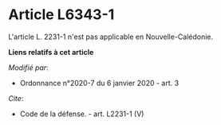 # Article L6343-1

L'article L. 2231-1 n'est pas applicable en Nouvelle-Calédonie.

**Liens relatifs à cet article**

_Modifié par_:

  - Ordonnance n°2020-7 du 6 janvier 2020 - art. 3

_Cite_:

  - Code de la défense. - art. L2231-1 (V)
